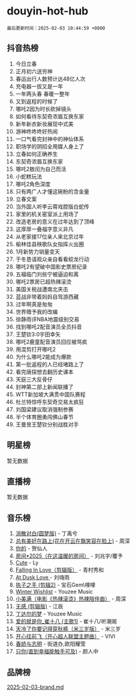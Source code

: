 # douyin-hot-hub

`最后更新时间：2025-02-03 10:44:59 +0800`

## 抖音热榜

1. 今日立春
1. 正月初六送穷神
1. 春运出行人数预计达48亿人次
1. 充电器一拔又是一年
1. 一年两头春 春暖一整年
1. 又到返程的时候了
1. 哪吒2因为时长砍掉镜头
1. 如何看待东契奇浓眉互换东家
1. 新年新衣新妆展现中式美
1. 游神咚咚咚好热闹
1. 一口气看完封神中的神仙体系
1. 职场学的阴招全用媒人身上了
1. 立春如何正确养生
1. 东契奇浓眉互换东家
1. 哪吒2敖闰为自己而活
1. 小蛇糕玩法
1. 哪吒2角色深度
1. 只有两广人才懂这碗粉的含金量
1. 立春文案
1. 当外国人听李云霄戏腔版白蛇传
1. 家里的机关密室派上用场了
1. 改造老房的意义在过年达到了顶峰
1. 这厚厚一叠福字意义非凡
1. 从老家接17位亲人来北京过年
1. 榆林佳县秧歌队女指挥火出圈
1. 1月新势力销量变天
1. 于冬恳请观众亲自看看蛟龙行动
1. 哪吒2有望破中国影史票房纪录
1. 五福临门刘些宁被逼迫和离
1. 哪吒2票房已超热辣滚烫
1. 美国关税战遭南北夹击
1. 蓝战非带着妈妈自驾游西藏
1. 过年啊真是匆匆
1. 世界赠予我的改编
1. 徐静雨评NBA地震级别交易
1. 找到哪吒2配音演员全员抖音
1. 王楚钦3:0宇田幸矢
1. 哪吒2鹿童配音演员回应被骂疯
1. 用混剪打开哪吒2
1. 为什么哪吒2能成为爆款
1. 第一批返程的人已经堵路上了
1. 看完唐探想去翻历史课本
1. 天庭三大反骨仔
1. 封神第二部上新闻联播了
1. WTT新加坡大满贯中国队赛程
1. 杜兰特惊呼东契奇交易太疯狂
1. 刘国梁建议取消强制参赛
1. 半个体育圈勇闯佛山春节
1. 王曼昱王楚钦分别战胜对手

## 明星榜

暂无数据

## 直播榜

暂无数据

## 音乐榜

1. [消散对白(圆梦版)](https://sf5-hl-cdn-tos.douyinstatic.com/obj/tos-cn-ve-2774/og4jB5I5IizzoZVAAAzWgBMAsMDWoArfwBOiFs) - 丁禹兮
1. [总有美好在路上(花在开云在飘笑容在脸上)](https://sf5-hl-cdn-tos.douyinstatic.com/obj/tos-cn-ve-2774/oU5u7NwtfBIvaNhoQBszOvAlRiAoiWAVVyBMq4) - 周深
1. [你的](https://sf5-hl-cdn-tos.douyinstatic.com/obj/tos-cn-ve-2774/oYuIeKf42jB7sEV6B2upMdpYAgfrQWj0FeRegh) - 贺仙人
1. [房间•2025（在这温暖的房间）](https://sf5-hl-cdn-tos.douyinstatic.com/obj/tos-cn-ve-2774/oMzJcnT8BgIetASeBfwfEeBQVNfACiCifhfZP7g) - 刘兆宇/覆予
1. [Cute](https://sf5-hl-cdn-tos.douyinstatic.com/obj/tos-cn-ve-2774/o4IbIzHWKAAB4wsS5qMBRiiAlEBGTpQRNfFvuo) - Ly
1. [Falling In Love（剪辑版）](https://sf5-hl-cdn-tos.douyinstatic.com/obj/tos-cn-ve-2774/o8ajpA8zzgBPahbBIO8AcKGBLJezFCRd1wfP9f) - 青村秀和
1. [ At Dusk  Love ](https://sf5-hl-cdn-tos.douyinstatic.com/obj/tos-cn-ve-2774/o8CrpCf5CaYgI4ZrtQgMQAFEfuGqNnRSDQAPBc) - 刘嗨雨
1. [执子之手 (剪辑2)](https://sf5-hl-cdn-tos.douyinstatic.com/obj/tos-cn-ve-2774/oUoZLQjCc31XzqsBnBQUNgeKtYPBcgbFDwtfcu) - 宝石Gem\哩哩
1. [Winter Wishlist](https://sf5-hl-cdn-tos.douyinstatic.com/obj/tos-cn-ve-2774/oIIgUOeamCFCVAzxN6MFRLIBlLGpUqQxeeHrLE) - Youzee Music
1. [小美满（电影《热辣滚烫》热辣陪伴曲）](https://sf5-hl-cdn-tos.douyinstatic.com/obj/tos-cn-ve-2774/o0GAn2lSgfZIDUgtevCGDQYnFg4CwnrBaxbTZL) - 周深
1. [无感 (剪辑版)](https://sf5-hl-cdn-tos.douyinstatic.com/obj/tos-cn-ve-2774/o0eIsUzJBDlQaQFC5OFlgbMEZC1TFYBftOBn6p) - 江辰
1. [丁达尔的梦](https://sf6-cdn-tos.douyinstatic.com/obj/tos-cn-ve-2774/oMU3WirUZBVQkAC9ccG5P2IQirziZM2RTInUY) - Youzee Music
1. [爱的就是你_崔十八 (主歌1)](https://sf5-hl-cdn-tos.douyinstatic.com/obj/tos-cn-ve-2774/oI5BO5DhFZ6UTcNCnZaOCBLtZ7WIMQGfgnXf5E) - 崔十八/听潮阁
1. [天冷了你要记得穿秋裤（米三岁版）](https://sf5-hl-cdn-tos.douyinstatic.com/obj/tos-cn-ve-2774/oQlIwVIDWiZ6BQilAorS7MA0AgCkQDvcZAdm1) - 米三岁
1. [开心往前飞（开心超人联盟主题曲）](https://sf5-hl-cdn-tos.douyinstatic.com/obj/tos-cn-ve-2774/9d8fb7c82cf1421fb93a9fe925275e0a) - VIVI
1. [春娇与志明](https://sf5-hl-cdn-tos.douyinstatic.com/obj/tos-cn-ve-2774/e530d8fceb7044b39707d7f9ff54add1) - 街道办,欧阳耀莹
1. [只你(直到幸福能触手可及)](https://sf5-hl-cdn-tos.douyinstatic.com/obj/tos-cn-ve-2774/o0lBkRDzFTeaVSUz3ZZSCBVtZ5DIMQGfgmEAuE) - 颜人中

## 品牌榜

[2025-02-03-brand.md](2025-02-03-brand.md)
